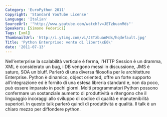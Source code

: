 ```yaml
---
Category: 'EuroPython 2011'
Copyright: 'Standard YouTube License'
Language: 'Italian'
SourceUrl: '"http://www.youtube.com/watch?v=JETzbuanMds"'
Speakers: [Simone Federici]
Tags: [xml]
ThumbnailUrl: 'http://i.ytimg.com/vi/JETzbuanMds/hqdefault.jpg'
Title: 'Python Enterprise: vento di libert\xE0\'
date: '2011-07-13'
---
```

Nell’enterprise la scalabilità verticale è ferma, l'HTTP Session è un dramma,
XML è considerato un bug, i DB vengono messi in discussione, JMS è saturo, SOA
un bluff. Parlerò di una diversa filosofia per le architetture Enterprise.
Python è dinamico, object oriented, offre un forte supporto all'integrazione
ed è fornito di una estesa libreria standard e, non da poco, può essere
imparato in pochi giorni. Molti programmatori Python possono confermare un
sostanziale aumento di produttività e ritengono che il linguaggio incoraggi
allo sviluppo di codice di qualità e manutenibilità superiori. In questo talk
parlerò quindi di produttività e qualità. Il talk è un chiaro mezzo per
diffondere python.

